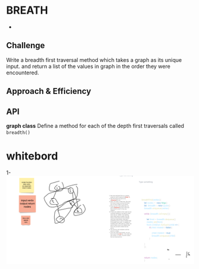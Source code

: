 # BREATH
-

## Challenge
Write a breadth first traversal method which takes a graph as its unique input. 
 and return a list of the values in graph in the 
order they were encountered.

## Approach & Efficiency



## API
**graph class**
Define a method for each of the depth first traversals called 
`breadth()`
# whitebord 

1- ![](/challanges/assets/chall36white.PNG)
